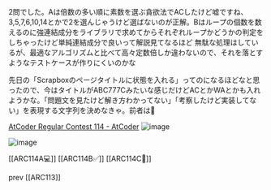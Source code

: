 
2問でした。Aは倍数の多い順に素数を選ぶ貪欲法でACしたけど嘘ですね、3,5,7,6,10,14とかで2を選んじゃうけど選ばないのが正解。Bはループの個数を数えるのに強連結成分をライブラリで求めてからそれぞれループかどうかの判定をしちゃったけど単純連結成分で良いって解説見てなるほど
無駄な処理はしているが、最適なアルゴリズムと比べて高々定数倍しか違わないので、それを落とすようなテストケースが作りにくいのかな

先日の「Scrapboxのページタイトルに状態を入れる」ってのになるほどなと思ったので、今はタイトルがABC777Cみたいな感じだけどACとかWAとかも入れようかな。「問題文を見たけど解き方わかってない」「考察したけど実装してない」を表現する文字列を決めなきゃ。前者は🤔

[AtCoder Regular Contest 114 - AtCoder](https://atcoder.jp/contests/arc114)
![image](https://gyazo.com/65085e3eb4f2087fa81a739233723100/thumb/1000)


![image](https://gyazo.com/b1f1a67656c405b6ad9c755c55136a35/thumb/1000)

[[ARC114A💻]]
[[ARC114B✅]]
[[ARC114C🤔]]

prev [[ARC113]]
